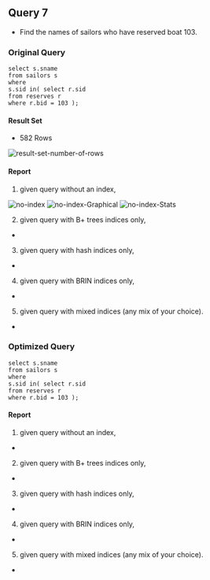 ## Query 7

* Find the names of sailors who have reserved boat 103.

### Original Query

```
select s.sname
from sailors s
where
s.sid in( select r.sid
from reserves r
where r.bid = 103 );

```

#### Result Set

* 582 Rows

<img src="./screenshots/Query7/common/coresult-set-number-of-rows.png" alt="result-set-number-of-rows">

#### Report

1) given query without an index,

<img src="./screenshots/Query7/common/no-index.png" alt="no-index">
<img src="./screenshots/Query7/no-index-Graphical-explain.png" alt="no-index-Graphical">
<img src="./screenshots/Query7/no-index-Stats.png" alt="no-index-Stats">



2) given query with B+ trees indices only,

*

3) given query with hash indices only,

*

4) given query with BRIN indices only,

*

5) given query with mixed indices (any mix of your choice).

*

### Optimized Query

```
select s.sname
from sailors s
where
s.sid in( select r.sid
from reserves r
where r.bid = 103 );

```

#### Report

1) given query without an index,

*

2) given query with B+ trees indices only,

*

3) given query with hash indices only,

*

4) given query with BRIN indices only,

*

5) given query with mixed indices (any mix of your choice).

*
